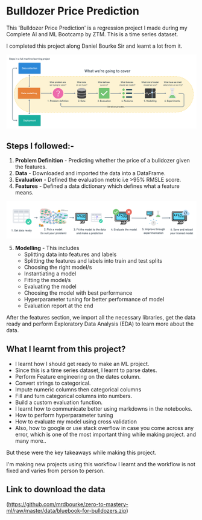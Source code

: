 # Bulldozer Price Prediction

This 'Bulldozer Price Prediction' is a regression project I made during my Complete AI and ML Bootcamp by ZTM. This is a time series dataset.

I completed this project along Daniel Bourke Sir and learnt a lot from it.

<img src="https://github.com/Shuraimi/zero-to-mastery-ai-ml-course/blob/main/images/6-step-ml-framework.png" />

## Steps I followed:-

1. **Problem Definition** - Predicting whether the price of a bulldozer given the features.
2. **Data** - Downloaded and imported the data into a DataFrame.
3. **Evaluation** - Defined the evaluation metric i.e >95% RMSLE score.
4. **Features** - Defined a data dictionary which defines what a feature means.

<img src='https://github.com/Shuraimi/zero-to-mastery-ai-ml-course/blob/main/images/sklearn-workflow.png' />

5. **Modelling** - This includes
   * Splitting data into features and labels
   * Splitting the features and labels into train and test splits
   * Choosing the right model/s
   * Instantiating a model
   * Fitting the model/s
   * Evaluating the model
   * Choosing the model with best performance
   * Hyperparameter tuning for better performance of model
   * Evaluation report at the end


After the features section, we import all the necessary libraries, get the data ready and perform Exploratory Data Analysis (EDA) to learn more about the data.

## What I learnt from this project?

* I learnt how I should get ready to make an ML project.
* Since this is a time series dataset, I learnt to parse dates.
* Perform Feature engineering on the dates column.
* Convert strings to categorical.
* Impute numeric columns then categorical columns
* Fill and turn categorical columns into numbers.
* Build a custom evaluation function.
* I learnt how to communicate better using markdowns in the notebooks.
* How to perform hyperparameter tuning
* How to evaluate my model using cross validation
* Also, how to google or use stack overflow in case you come across any error, which is one of the most important thing while making project.
and many more..

But these were the key takeaways while making this project.

I'm making new projects using this workflow I learnt and the workflow is not fixed and varies from person to person.

## Link to download the data
(https://github.com/mrdbourke/zero-to-mastery-ml/raw/master/data/bluebook-for-bulldozers.zip)
